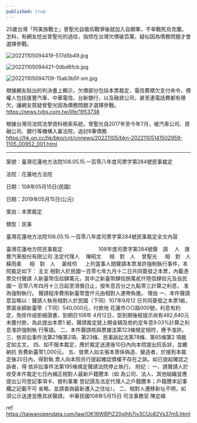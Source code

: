 ```yaml
---
published: true
---
```

25歲台灣「阿美族戰士」曾聖光自俄烏戰爭後就加入自願軍，不幸戰死烏克蘭。怎料，有網友挖出曾聖光的過往，指控在台灣欠債破百萬，疑似因為債務問題才會選擇參戰。

![20221105094419-517d5b49.jpg]({{site.baseurl}}/_posts/20221105094419-517d5b49.jpg)

![20221105094421-0dbd6fcb.jpg]({{site.baseurl}}/_posts/20221105094421-0dbd6fcb.jpg)

![20221105094709-15ab3b5f-sm.jpg]({{site.baseurl}}/_posts/20221105094709-15ab3b5f-sm.jpg)

根據網友貼出的判決書上顯示，欠債部分包括本票裁定、電信費積欠支付命令，債權人包括匯豐汽車、中華電信、台新銀行，以及融資公司，甚至連電話費都有積欠，讓網友質疑曾聖光因為債務問題才選擇參戰。
  https://news.tvbs.com.tw/life/1953738

根據台灣司法院法學資料檢索系統，曾聖光自2017年至今年7月，被汽車公司、資融公司、銀行等機構入稟法院，追討8筆債務
  https://hk.on.cc/hk/bkn/cnt/cnnews/20221105/bkn-20221105141502959-1105_00952_001.html

---

案號：臺灣花蓮地方法院108.05.15.一百零八年度司票字第284號民事裁定

法院：花蓮地方法院

日期：108年05月15日(民國)

日期：2019年05月15日(公元)

案由：本票裁定

類型：民事

臺灣花蓮地方法院108.05.15.一百零八年度司票字第284號民事裁定全文內容

臺灣花蓮地方院民事裁定　　　　　　　108年度司票字第284號聲　請　
人　匯豐汽車股份有限公司
法定代理人　 陳昭文 　
相　對　人　 曾聖光 　
相　對　人　 蘇雨柔 　
相　對　人　 黃桂伶 　
上列當事人間聲請本票准許強制執行事件，本院裁定如下：
主文
相對人於民國一百零七年九月十二日共同簽發之本票，內載憑票交付聲請
人新臺幣伍拾肆萬元，其中之新臺幣肆拾捌萬貳仟陸佰肆拾元及自民國一
百零八年四月十三日起至清償日止，按年息百分之九點零三計算之利息，
准為強制執行。
聲請程序費用新臺幣壹仟元由相對人連帶負擔。
理由
一、本件聲請意旨略以：聲請人執有相對人於民國（下同）107年9月12
日共同簽發之本票1紙，票面金額新臺幣（下同）540,000元，付款地
花蓮市○○路000號，利息有約定，免除作成拒絕證書，到期日108年
4月12日，詎到期後經提示尚有482,640元未獲付款，為此提出本票1
紙，聲請裁定就上開金額及依約定年息9.03%計算之利息准許強制執
行等語。
二、本件聲請核與票據法第123條規定相符，應予准許。
三、依非訟事件法第21條第2項、第23條、民事訴訟法第78條、第85條第2
項裁定如主文。
四、如不服本裁定，應於裁定送達後10日內向本院提出抗告狀，並繳納抗
告費新臺幣1,000元。
五、發票人如主張本票係偽造、變造者，於接到本裁定後20日內，得對執
票人向本院另行提起確認債權不存在之訴。如已提起確認之訴者，得
依非訟事件法第195條規定聲請法院停止執行。
附記：
一、請聲請人於收受本件裁定七日內補正相對人最新戶籍謄本（如
為公司、法人、其他組織並應提出公司登記事項卡、營利事業
登記證及法定代理人之戶籍謄本；戶籍謄本記事欄之記載不可
省略，並請查詢最新遷入之住址）。
二、相對人遷移新址不明，如須公示送達並應具狀聲請。
中華民國108年5月15日
司法事務官 陳定緯

ref
https://taiwanopendata.com/law/OK16WBPiZ20glhh7iv3CUo82Vs37m5.html
